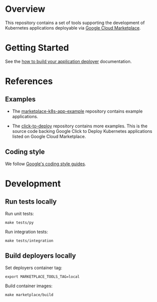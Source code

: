 # Overview

This repository contains a set of tools supporting the development of Kubernetes
applications deployable via
[Google Cloud Marketplace](https://console.cloud.google.com/marketplace).

# Getting Started

See the [how to build your application deployer](docs/building-deployer.md) documentation.

# References

## Examples

*   The [marketplace-k8s-app-example](https://github.com/GoogleCloudPlatform/marketplace-k8s-app-example)
    repository contains example applications.

*   The [click-to-deploy](https://github.com/GoogleCloudPlatform/click-to-deploy/tree/master/k8s)
    repository contains more examples. This is the source code backing Google Click to Deploy Kubernetes
    applications listed on Google Cloud Marketplace.

## Coding style

We follow [Google's coding style guides](https://google.github.io/styleguide/).

# Development

## Run tests locally

Run unit tests:

```shell
make tests/py
```

Run integration tests:

```shell
make tests/integration
```

## Build deployers locally

Set deployers container tag:

```shell
export MARKETPLACE_TOOLS_TAG=local
```

Build container images:

```shell
make marketplace/build
```

